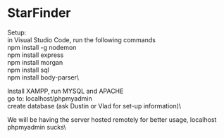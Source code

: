 # StarFinder
Setup:\
in Visual Studio Code, run the following commands\
npm install -g nodemon\
npm install express\
npm install morgan\
npm install sql\
npm install body-parser\

Install XAMPP, run MYSQL and APACHE\
go to: localhost/phpmyadmin\
create database (ask Dustin or Vlad for set-up information)\

We will be having the server hosted remotely for better usage, localhost phpmyadmin sucks\
